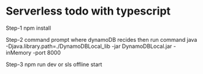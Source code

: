 # Serverless todo with typescript

Step-1
npm install

Step-2
command prompt where dynamoDB recides then run command 
java -Djava.library.path=./DynamoDBLocal_lib -jar DynamoDBLocal.jar -inMemory -port 8000

Step-3
npm run dev or sls offline start
